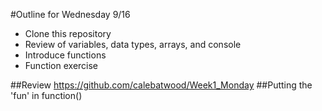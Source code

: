 #Outline for Wednesday 9/16
- Clone this repository
- Review of variables, data types, arrays, and console
- Introduce functions
- Function exercise

##Review
https://github.com/calebatwood/Week1_Monday
##Putting the 'fun' in function()
